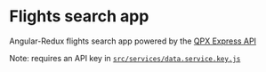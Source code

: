 # Flights search app

Angular-Redux flights search app powered by the [QPX Express API](https://developers.google.com/qpx-express/)

Note: requires an API key in [`src/services/data.service.key.js`](https://github.com/samihda/qpx-app/blob/master/src/services/data.service.key.js)
